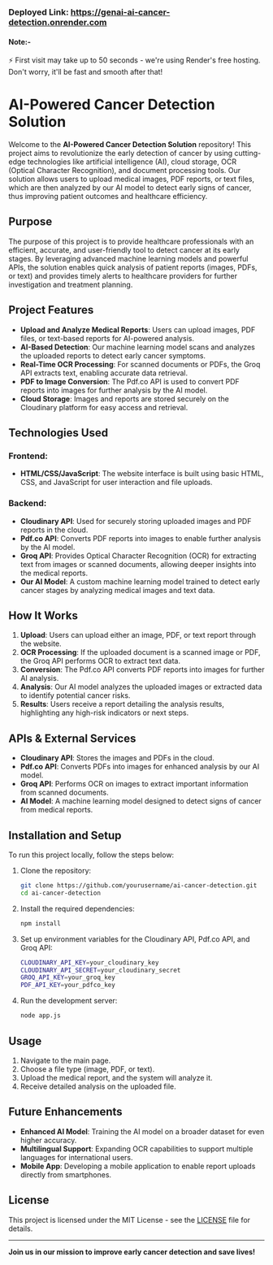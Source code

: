 ### Deployed Link: https://genai-ai-cancer-detection.onrender.com
#### Note:-
⚡ First visit may take up to 50 seconds - we're using Render's free hosting.
Don't worry, it'll be fast and smooth after that!

# AI-Powered Cancer Detection Solution

Welcome to the **AI-Powered Cancer Detection Solution** repository! This project aims to revolutionize the early detection of cancer by using cutting-edge technologies like artificial intelligence (AI), cloud storage, OCR (Optical Character Recognition), and document processing tools. Our solution allows users to upload medical images, PDF reports, or text files, which are then analyzed by our AI model to detect early signs of cancer, thus improving patient outcomes and healthcare efficiency.

## Purpose

The purpose of this project is to provide healthcare professionals with an efficient, accurate, and user-friendly tool to detect cancer at its early stages. By leveraging advanced machine learning models and powerful APIs, the solution enables quick analysis of patient reports (images, PDFs, or text) and provides timely alerts to healthcare providers for further investigation and treatment planning.

## Project Features

- **Upload and Analyze Medical Reports**: Users can upload images, PDF files, or text-based reports for AI-powered analysis.
- **AI-Based Detection**: Our machine learning model scans and analyzes the uploaded reports to detect early cancer symptoms.
- **Real-Time OCR Processing**: For scanned documents or PDFs, the Groq API extracts text, enabling accurate data retrieval.
- **PDF to Image Conversion**: The Pdf.co API is used to convert PDF reports into images for further analysis by the AI model.
- **Cloud Storage**: Images and reports are stored securely on the Cloudinary platform for easy access and retrieval.

## Technologies Used

### Frontend:
- **HTML/CSS/JavaScript**: The website interface is built using basic HTML, CSS, and JavaScript for user interaction and file uploads.

### Backend:
- **Cloudinary API**: Used for securely storing uploaded images and PDF reports in the cloud.
- **Pdf.co API**: Converts PDF reports into images to enable further analysis by the AI model.
- **Groq API**: Provides Optical Character Recognition (OCR) for extracting text from images or scanned documents, allowing deeper insights into the medical reports.
- **Our AI Model**: A custom machine learning model trained to detect early cancer stages by analyzing medical images and text data.
  
## How It Works

1. **Upload**: Users can upload either an image, PDF, or text report through the website.
2. **OCR Processing**: If the uploaded document is a scanned image or PDF, the Groq API performs OCR to extract text data.
3. **Conversion**: The Pdf.co API converts PDF reports into images for further AI analysis.
4. **Analysis**: Our AI model analyzes the uploaded images or extracted data to identify potential cancer risks.
5. **Results**: Users receive a report detailing the analysis results, highlighting any high-risk indicators or next steps.

## APIs & External Services

- **Cloudinary API**: Stores the images and PDFs in the cloud.
- **Pdf.co API**: Converts PDFs into images for enhanced analysis by our AI model.
- **Groq API**: Performs OCR on images to extract important information from scanned documents.
- **AI Model**: A machine learning model designed to detect signs of cancer from medical reports.

## Installation and Setup

To run this project locally, follow the steps below:

1. Clone the repository:
    ```bash
    git clone https://github.com/yourusername/ai-cancer-detection.git
    cd ai-cancer-detection
    ```

2. Install the required dependencies:
    ```bash
    npm install
    ```

3. Set up environment variables for the Cloudinary API, Pdf.co API, and Groq API:
    ```bash
    CLOUDINARY_API_KEY=your_cloudinary_key
    CLOUDINARY_API_SECRET=your_cloudinary_secret
    GROQ_API_KEY=your_groq_key
    PDF_API_KEY=your_pdfco_key
    ```

4. Run the development server:
    ```bash
    node app.js
    ```

## Usage

1. Navigate to the main page.
2. Choose a file type (image, PDF, or text).
3. Upload the medical report, and the system will analyze it.
4. Receive detailed analysis on the uploaded file.

## Future Enhancements

- **Enhanced AI Model**: Training the AI model on a broader dataset for even higher accuracy.
- **Multilingual Support**: Expanding OCR capabilities to support multiple languages for international users.
- **Mobile App**: Developing a mobile application to enable report uploads directly from smartphones.

## License

This project is licensed under the MIT License - see the [LICENSE](LICENSE) file for details.

---

**Join us in our mission to improve early cancer detection and save lives!**

